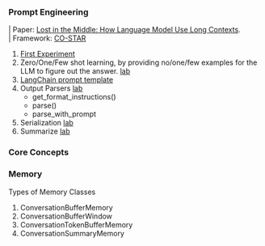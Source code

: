 ### Prompt Engineering
| Paper: [Lost in the Middle: How Language Model Use Long Contexts](https://arxiv.org/pdf/2307.03172). <br/>
| Framework: [CO-STAR](https://medium.com/@frugalzentennial/unlocking-the-power-of-costar-prompt-engineering-a-guide-and-example-on-converting-goals-into-dc5751ce9875)

1. [First Experiment](../labs/1.first_langchain_programe.ipynb)
1. Zero/One/Few shot learning, by providing no/one/few examples for the LLM to figure out the answer. [lab](../labs/4.prompt_engineering.ipynb)
1. [LangChain prompt template](https://python.langchain.com/v0.2/docs/concepts/#prompt-templates)
1. Output Parsers [lab](../labs/5.output_parser.ipynb)
   * get_format_instructions()
   * parse()
   * parse_with_prompt
1. Serialization [lab](../labs/6.serialization.ipynb)
1. Summarize [lab](../labs/7.tweet_creator.ipynb)

### Core Concepts

### Memory
Types of Memory Classes
1. ConversationBufferMemory
1. ConversationBufferWindow
1. ConversationTokenBufferMemory
1. ConversationSummaryMemory